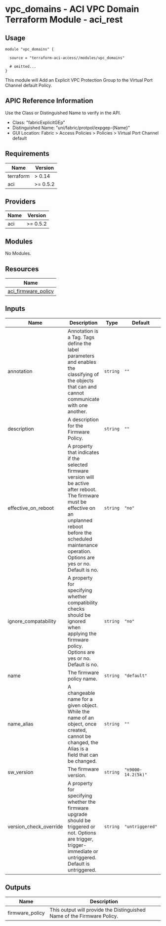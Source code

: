 # vpc_domains - ACI VPC Domain Terraform Module - aci_rest

## Usage

```hcl
module "vpc_domains" {

  source = "terraform-aci-access//modules/vpc_domains"

  # omitted...
}
```

This module will Add an Explicit VPC Protection Group to the Virtual Port Channel default Policy.

## APIC Reference Information

Use the Class or Distinguished Name to verify in the API.

* Class: "fabricExplicitGEp"
* Distinguished Name: "uni/fabric/protpol/expgep-{Name}"
* GUI Location: Fabric > Access Policies > Policies > Virtual Port Channel default

<!-- BEGINNING OF PRE-COMMIT-TERRAFORM DOCS HOOK -->
## Requirements

| Name | Version |
|------|---------|
| terraform | > 0.14 |
| aci | >= 0.5.2 |

## Providers

| Name | Version |
|------|---------|
| aci | >= 0.5.2 |

## Modules

No Modules.

## Resources

| Name |
|------|
| [aci_firmware_policy](https://registry.terraform.io/providers/ciscodevnet/aci/0.5.2/docs/resources/firmware_policy) |

## Inputs

| Name | Description | Type | Default | Required |
|------|-------------|------|---------|:--------:|
| annotation | Annotation is a Tag.  Tags define the label parameters and enables the classifying of the objects that can and cannot communicate with one another. | `string` | `""` | no |
| description | A description for the Firmware Policy. | `string` | `""` | no |
| effective\_on\_reboot | A property that indicates if the selected firmware version will be active after reboot. The firmware must be effective on an unplanned reboot before the scheduled maintenance operation.  Options are yes or no.  Default is no. | `string` | `"no"` | no |
| ignore\_compatability | A property for specifying whether compatibility checks should be ignored when applying the firmware policy.  Options are yes or no.  Default is no. | `string` | `"no"` | no |
| name | The firmware policy name. | `string` | `"default"` | no |
| name\_alias | A changeable name for a given object. While the name of an object, once created, cannot be changed, the Alias is a field that can be changed. | `string` | `""` | no |
| sw\_version | The firmware version. | `string` | `"n9000-14.2(5k)"` | no |
| version\_check\_override | A property for specifying whether the firmware upgrade should be triggered or not.  Options are trigger, trigger-immediate or untriggered.  Default is untriggered. | `string` | `"untriggered"` | no |

## Outputs

| Name | Description |
|------|-------------|
| firmware\_policy | This output will provide the Distinguished Name of the Firmware Policy. |
<!-- END OF PRE-COMMIT-TERRAFORM DOCS HOOK -->
